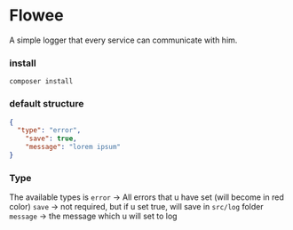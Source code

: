 # Flowee
A simple logger that every service can communicate with him.

### install
`composer install`

### default structure
```json
{
  "type": "error",
	"save": true,
	"message": "lorem ipsum"
}
``````

### Type
The available types is 
`error` -> All errors that u have set (will become in red color)
`save` -> not required, but if u set true, will save in `src/log` folder
`message` -> the message which u will set to log
